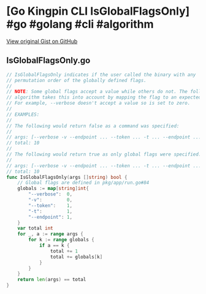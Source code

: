 # [Go Kingpin CLI IsGlobalFlagsOnly] #go #golang #cli #algorithm

[View original Gist on GitHub](https://gist.github.com/Integralist/d203513edc2ef3d5dd28ea6a74bdf0f2)

## IsGlobalFlagsOnly.go

```go
// IsGlobalFlagsOnly indicates if the user called the binary with any
// permutation order of the globally defined flags.
//
// NOTE: Some global flags accept a value while others do not. The following
// algorithm takes this into account by mapping the flag to an expected value.
// For example, --verbose doesn't accept a value so is set to zero.
//
// EXAMPLES:
//
// The following would return false as a command was specified:
//
// args: [--verbose -v --endpoint ... --token ... -t ... --endpoint ...  version] 11
// total: 10
//
// The following would return true as only global flags were specified:
//
// args: [--verbose -v --endpoint ... --token ... -t ... --endpoint ...] 10
// total: 10
func IsGlobalFlagsOnly(args []string) bool {
	// Global flags are defined in pkg/app/run.go#84
	globals := map[string]int{
		"--verbose":  0,
		"-v":         0,
		"--token":    1,
		"-t":         1,
		"--endpoint": 1,
	}
	var total int
	for _, a := range args {
		for k := range globals {
			if a == k {
				total += 1
				total += globals[k]
			}
		}
	}
	return len(args) == total
}
```

